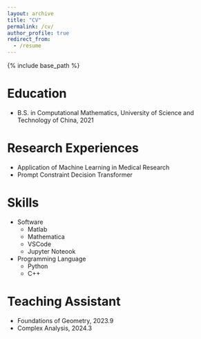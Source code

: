 ```yaml
---
layout: archive
title: "CV"
permalink: /cv/
author_profile: true
redirect_from:
  - /resume
---
```


{% include base_path %}

Education
======
* B.S. in Computational Mathematics, University of Science and Technology of China, 2021

Research Experiences
======
* Application of Machine Learning in Medical Research
* Prompt Constraint Decision Transformer
  
Skills
======
* Software
  * Matlab
  * Mathematica
  * VSCode
  * Jupyter Noteook
* Programming Language
  * Python
  * C++

Teaching Assistant
======
* Foundations of Geometry, 2023.9
* Complex Analysis, 2024.3

